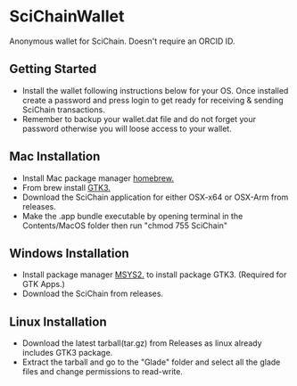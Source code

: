 # SciChainWallet
 Anonymous wallet for SciChain. Doesn't require an ORCID ID.
## Getting Started
- Install the wallet following instructions below for your OS. Once installed create a password and press login to get ready for receiving & sending SciChain transactions.
- Remember to backup your wallet.dat file and do not forget your password otherwise you will loose access to your wallet.

## Mac Installation
- Install Mac package manager [homebrew.](https://brew.sh/)
- From brew install [GTK3.](https://formulae.brew.sh/formula/gtk+3#default)
- Download the SciChain application for either OSX-x64 or OSX-Arm from releases.
- Make the .app bundle executable by opening terminal in the Contents/MacOS folder then run "chmod 755 SciChain"

## Windows Installation
- Install package manager [MSYS2.](https://github.com/GtkSharp/GtkSharp/wiki/Installing-Gtk-on-Windows) to install package GTK3. (Required for GTK Apps.)
- Download the SciChain from releases.

## Linux Installation
- Download the latest tarball(tar.gz) from Releases as linux already includes GTK3 package.
- Extract the tarball and go to the "Glade" folder and select all the glade files and change permissions to read-write.
